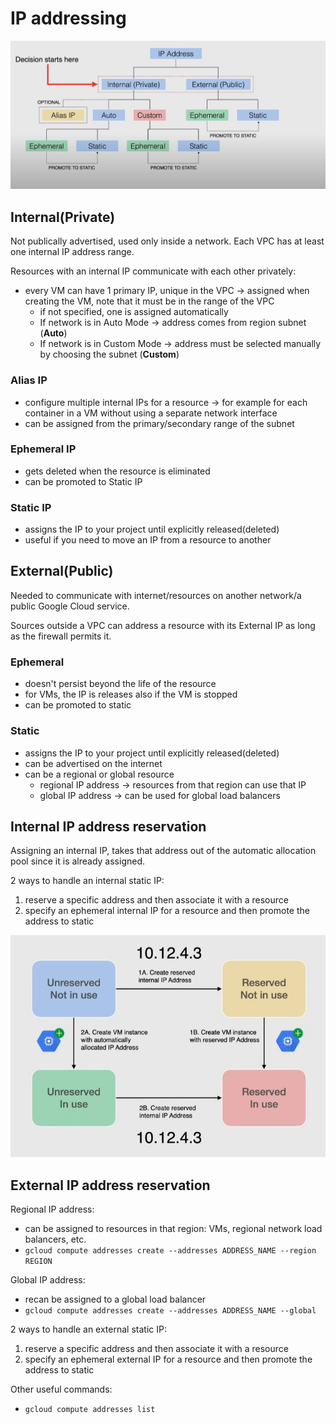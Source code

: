 # IP addressing

![Types of IP Addresses](ch5.3-ip-addressing.types-ip-addresses.png)

## Internal(Private)

Not publically advertised, used only inside a network. Each VPC has at least one internal IP address range.

Resources with an internal IP communicate with each other privately:

- every VM can have 1 primary IP, unique in the VPC -> assigned when creating the VM, note that it must be in the range of the VPC
  - if not specified, one is assigned automatically
  - If network is in Auto Mode -> address comes from region subnet (**Auto**)
  - If network is in Custom Mode -> address must be selected manually by choosing the subnet (**Custom**)

### Alias IP

- configure multiple internal IPs for a resource -> for example for each container in a VM without using a separate network interface
- can be assigned from the primary/secondary range of the subnet

### Ephemeral IP

- gets deleted when the resource is eliminated
- can be promoted to Static IP

### Static IP

- assigns the IP to your project until explicitly released(deleted)
- useful if you need to move an IP from a resource to another

## External(Public)

Needed to communicate with internet/resources on another network/a public Google Cloud service.

Sources outside a VPC can address a resource with its External IP as long as the firewall permits it.

### Ephemeral

- doesn't persist beyond the life of the resource
- for VMs, the IP is releases also if the VM is stopped
- can be promoted to static

### Static

- assigns the IP to your project until explicitly released(deleted)
- can be advertised on the internet
- can be a regional or global resource
  - regional IP address -> resources from that region can use that IP
  - global IP address -> can be used for global load balancers

## Internal IP address reservation

Assigning an internal IP, takes that address out of the automatic allocation pool since it is already assigned.

2 ways to handle an internal static IP:

1. reserve a specific address and then associate it with a resource
2. specify an ephemeral internal IP for a resource and then promote the address to static

![Internal IP allocation](ch5.3-ip-addressing.internal-ip-allocation.png)

## External IP address reservation

Regional IP address:

- can be assigned to resources in that region: VMs, regional network load balancers, etc.
- `gcloud compute addresses create --addresses ADDRESS_NAME --region REGION`

Global IP address:

- recan be assigned to a global load balancer
- `gcloud compute addresses create --addresses ADDRESS_NAME --global`

2 ways to handle an external static IP:

1. reserve a specific address and then associate it with a resource
2. specify an ephemeral external IP for a resource and then promote the address to static

Other useful commands:

- `gcloud compute addresses list`
